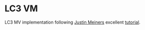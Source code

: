 # LC3 VM

LC3 MV implementation following [Justin Meiners](https://justinmeiners.github.io) excellent [tutorial](https://justinmeiners.github.io/lc3-vm).

